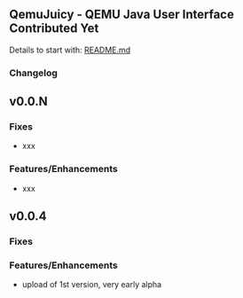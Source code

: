 ## QemuJuicy - QEMU Java User Interface Contributed Yet

Details to start with: [README.md](https://github.com/openworld42/QemuJuicy/blob/master/README.md)

### Changelog

## v0.0.N

### Fixes

* xxx

### Features/Enhancements

* xxx

## v0.0.4

### Fixes
### Features/Enhancements

* upload of 1st version, very early alpha 




